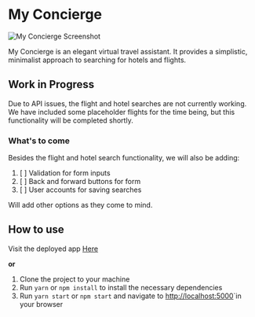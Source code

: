 # My Concierge
![My Concierge Screenshot](https://i.ibb.co/X4DcD1T/Screen-Shot-2019-11-19-at-9-10-10-PM.png)

My Concierge is an elegant virtual travel assistant. It provides a simplistic, minimalist approach to searching for hotels and flights.

## Work in Progress
Due to API issues, the flight and hotel searches are not currently working. We have included some placeholder flights for the time being, but this functionality will be completed shortly.

### What's to come
Besides the flight and hotel search functionality, we will also be adding:

 1. [ ] Validation for form inputs
 2. [ ] Back and forward buttons for form
 3. [ ] User accounts for saving searches
 
 Will add other options as they come to mind.
## How to use
Visit the deployed app [Here](https://rjshoemaker55.github.io/myconcierge/)

**or**
 1. Clone the project to your machine
 2. Run `yarn` or `npm install` to install the necessary dependencies
 3. Run `yarn start` or `npm start` and navigate to [http://localhost:5000](http://localhost:5000)`in your browser
